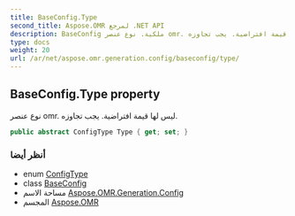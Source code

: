 ```yaml
---
title: BaseConfig.Type
second_title: Aspose.OMR لمرجع .NET API
description: BaseConfig ملكية. نوع عنصر omr. ليس لها قيمة افتراضية. يجب تجاوزه.
type: docs
weight: 20
url: /ar/net/aspose.omr.generation.config/baseconfig/type/
---
```

## BaseConfig.Type property

نوع عنصر omr. ليس لها قيمة افتراضية. يجب تجاوزه.

```csharp
public abstract ConfigType Type { get; set; }
```

### أنظر أيضا

* enum [ConfigType](../../../aspose.omr.generation.config.enums/configtype/)
* class [BaseConfig](../)
* مساحة الاسم [Aspose.OMR.Generation.Config](../../baseconfig/)
* المجسم [Aspose.OMR](../../../)


